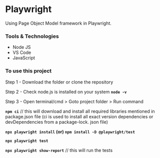 # Playwright
Using Page Object Model framework in Playwright.

### Tools & Technologies
* Node JS
* VS Code
* JavaScript

### To use this project

Step 1 - Download the folder or clone the repository

Step 2 - Check node.js is installed on your system  **`node -v`**

Step 3 - Open terminal/cmd > Goto project folder > Run command 

**`npm ci`** // this will download and install all required libraries mentioned in package.json file (ci is used to install all exact version dependencies or devDependencies from a package-lock. json file)

**`npx playwright install` (or) `npm install -D @playwright/test`**

**`npx playwright test`**	

**`npx playwright show-report`** // this will run the tests
